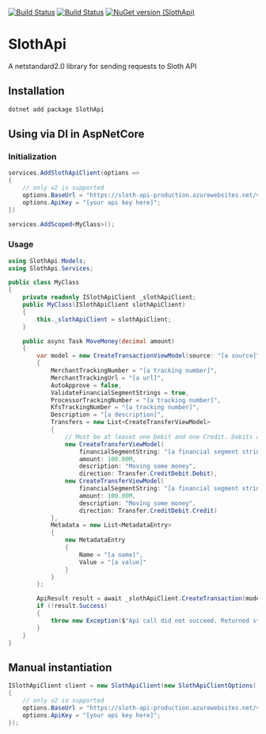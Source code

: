 [![Build Status](https://dev.azure.com/ucdavis/SlothApi/_apis/build/status/ucdavis.SlothApi?branchName=main)](https://dev.azure.com/ucdavis/SlothApi/_build/latest?definitionId=35&branchName=main)
[![Build Status](https://github.com/ucdavis/SlothApi/actions/workflows/codeql.yml/badge.svg)](https://github.com/ucdavis/SlothApi/actions/workflows/codeql.yml/badge.svg)
[![NuGet version (SlothApi)](https://img.shields.io/nuget/v/SlothApi.svg)](https://www.nuget.org/packages/SlothApi/)

# SlothApi

A netstandard2.0 library for sending requests to Sloth API

## Installation

```bash
dotnet add package SlothApi
```

## Using via DI in AspNetCore

### Initialization

```csharp
services.AddSlothApiClient(options => 
{
    // only v2 is supported
    options.BaseUrl = "https://sloth-api-production.azurewebsites.net/v2/";
    options.ApiKey = "[your api key here]";
})

services.AddScoped<MyClass>();
```

### Usage
```csharp
using SlothApi.Models;
using SlothApi.Services;

public class MyClass
{
    private readonly ISlothApiClient _slothApiClient;
    public MyClass(ISlothApiClient slothApiClient)
    {
        this._slothApiClient = slothApiClient;
    }

    public async Task MoveMoney(decimal amount)
    {
        var model = new CreateTransactionViewModel(source: "[a source]", sourceType: "[a source type (ie: Income)]")
        {
            MerchantTrackingNumber = "[a tracking number]",
            MerchantTrackingUrl = "[a url]",
            AutoApprove = false,
            ValidateFinancialSegmentStrings = true,
            ProcessorTrackingNumber = "[a tracking number]",
            KfsTrackingNumber = "[a tracking number]",
            Description = "[a description]",
            Transfers = new List<CreateTransferViewModel>
            {
                // Must be at leaset one Debit and one Credit. Debits and credits must balance.
                new CreateTransferViewModel(
                    financialSegmentString: "[a financial segment string]", 
                    amount: 100.00M, 
                    description: "Moving some money", 
                    direction: Transfer.CreditDebit.Debit),
                new CreateTransferViewModel(
                    financialSegmentString: "[a financial segment string]", 
                    amount: 100.00M, 
                    description: "Moving some money", 
                    direction: Transfer.CreditDebit.Credit)
            },
            Metadata = new List<MetadataEntry>
            {
                new MetadataEntry
                {
                    Name = "[a name]",
                    Value = "[a value]"
                }
            }
        };

        ApiResult result = await _slothApiClient.CreateTransaction(model);
        if (!result.Success)
        {
            throw new Exception($"Api call did not succeed. Returned status: {result.StatusCode} Returned message: {result.Message}");
        }
    }
}
```

## Manual instantiation
```csharp
ISlothApiClient client = new SlothApiClient(new SlothApiClientOptions()
{
    // only v2 is supported
    options.BaseUrl = "https://sloth-api-production.azurewebsites.net/v2/";
    options.ApiKey = "[your api key here]";
});
```
